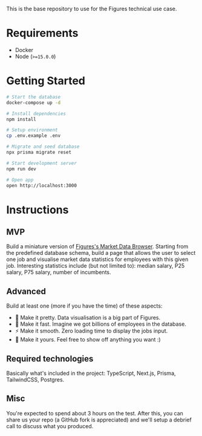 This is the base repository to use for the Figures technical use case.

# Requirements

- Docker
- Node (`>=15.0.0`)

# Getting Started

```bash
# Start the database
docker-compose up -d

# Install dependencies
npm install

# Setup environment
cp .env.example .env

# Migrate and seed database
npx prisma migrate reset

# Start development server
npm run dev

# Open app
open http://localhost:3000
```

# Instructions

## MVP

Build a miniature version of [Figures's Market Data Browser](https://figures.hr/try). Starting from the predefined database schema, build a page that allows the user to select one job and visualise market data statistics for employees with this given job. Interesting statistics include (but not limited to): median salary, P25 salary, P75 salary, number of incumbents.

## Advanced

Build at least one (more if you have the time) of these aspects:

- 🎨 Make it pretty. Data visualisation is a big part of Figures.
- 🚀 Make it fast. Imagine we got billions of employees in the database.
- ⚡️ Make it smooth. Zero loading time to display the jobs input.
- 🦄 Make it yours. Feel free to show off anything you want :)

## Required technologies

Basically what's included in the project: TypeScript, Next.js, Prisma, TailwindCSS, Postgres.

## Misc

You're expected to spend about 3 hours on the test. After this, you can share us your repo (a GitHub fork is appreciated) and we'll setup a debrief call to discuss what you produced.
